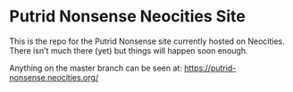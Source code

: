 # Putrid Nonsense Neocities Site

This is the repo for the Putrid Nonsense site currently hosted on Neocities.
There isn't much there (yet) but things will happen soon enough.

Anything on the master branch can be seen at: https://putrid-nonsense.neocities.org/
